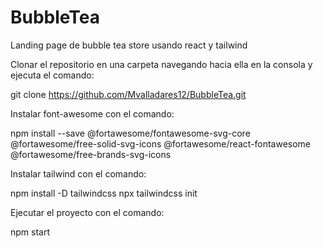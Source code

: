 # BubbleTea


Landing page de bubble tea store usando react y tailwind


Clonar el repositorio en una carpeta navegando hacia ella en la consola y ejecuta el comando:

git clone https://github.com/Mvalladares12/BubbleTea.git 


Instalar font-awesome con el comando:

npm install --save @fortawesome/fontawesome-svg-core @fortawesome/free-solid-svg-icons @fortawesome/react-fontawesome @fortawesome/free-brands-svg-icons


Instalar tailwind con el comando:

npm install -D tailwindcss
npx tailwindcss init


Ejecutar el proyecto con el comando:

npm start

